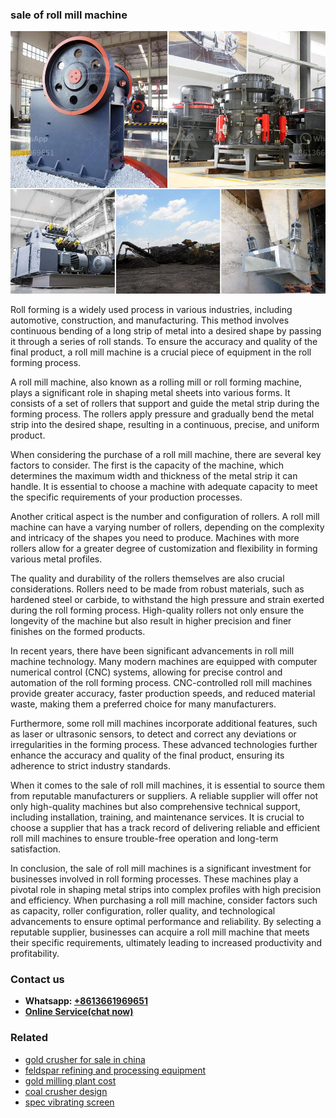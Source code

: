 <h3>sale of roll mill machine</h3><img src='1706773609.jpg' alt=''><p>Roll forming is a widely used process in various industries, including automotive, construction, and manufacturing. This method involves continuous bending of a long strip of metal into a desired shape by passing it through a series of roll stands. To ensure the accuracy and quality of the final product, a roll mill machine is a crucial piece of equipment in the roll forming process.</p><p>A roll mill machine, also known as a rolling mill or roll forming machine, plays a significant role in shaping metal sheets into various forms. It consists of a set of rollers that support and guide the metal strip during the forming process. The rollers apply pressure and gradually bend the metal strip into the desired shape, resulting in a continuous, precise, and uniform product.</p><p>When considering the purchase of a roll mill machine, there are several key factors to consider. The first is the capacity of the machine, which determines the maximum width and thickness of the metal strip it can handle. It is essential to choose a machine with adequate capacity to meet the specific requirements of your production processes.</p><p>Another critical aspect is the number and configuration of rollers. A roll mill machine can have a varying number of rollers, depending on the complexity and intricacy of the shapes you need to produce. Machines with more rollers allow for a greater degree of customization and flexibility in forming various metal profiles.</p><p>The quality and durability of the rollers themselves are also crucial considerations. Rollers need to be made from robust materials, such as hardened steel or carbide, to withstand the high pressure and strain exerted during the roll forming process. High-quality rollers not only ensure the longevity of the machine but also result in higher precision and finer finishes on the formed products.</p><p>In recent years, there have been significant advancements in roll mill machine technology. Many modern machines are equipped with computer numerical control (CNC) systems, allowing for precise control and automation of the roll forming process. CNC-controlled roll mill machines provide greater accuracy, faster production speeds, and reduced material waste, making them a preferred choice for many manufacturers.</p><p>Furthermore, some roll mill machines incorporate additional features, such as laser or ultrasonic sensors, to detect and correct any deviations or irregularities in the forming process. These advanced technologies further enhance the accuracy and quality of the final product, ensuring its adherence to strict industry standards.</p><p>When it comes to the sale of roll mill machines, it is essential to source them from reputable manufacturers or suppliers. A reliable supplier will offer not only high-quality machines but also comprehensive technical support, including installation, training, and maintenance services. It is crucial to choose a supplier that has a track record of delivering reliable and efficient roll mill machines to ensure trouble-free operation and long-term satisfaction.</p><p>In conclusion, the sale of roll mill machines is a significant investment for businesses involved in roll forming processes. These machines play a pivotal role in shaping metal strips into complex profiles with high precision and efficiency. When purchasing a roll mill machine, consider factors such as capacity, roller configuration, roller quality, and technological advancements to ensure optimal performance and reliability. By selecting a reputable supplier, businesses can acquire a roll mill machine that meets their specific requirements, ultimately leading to increased productivity and profitability.</p><h3>Contact us</h3><ul><li><strong>Whatsapp:&nbsp;<a href="https://wa.me/8613661969651">+8613661969651</a></strong></li><li><a href="https://swt.shibang-china.com/?git&amp;zhl&amp;sale of roll mill machine"><strong>Online Service(chat now)</strong></a></li></ul><h3>Related</h3><ul><li><a href='gold crusher for sale in china.md'>gold crusher for sale in china</a></li><li><a href='feldspar refining and processing equipment.md'>feldspar refining and processing equipment</a></li><li><a href='gold milling plant cost.md'>gold milling plant cost</a></li><li><a href='coal crusher design.md'>coal crusher design</a></li><li><a href='spec vibrating screen.md'>spec vibrating screen</a></li></ul>